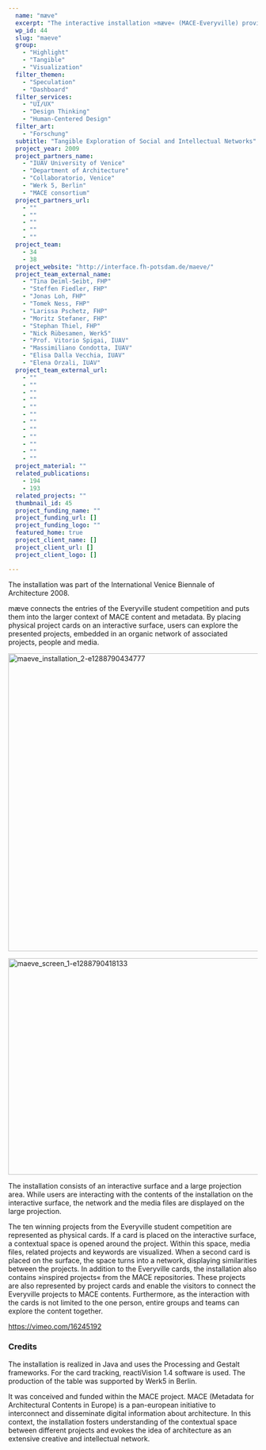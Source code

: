 ```yaml
---
  name: "mæve"
  excerpt: "The interactive installation »mæve« (MACE-Everyville) provides visual and tangible access to the social and intellectual networks behind architectural projects."
  wp_id: 44
  slug: "maeve"
  group: 
    - "Highlight"
    - "Tangible"
    - "Visualization"
  filter_themen: 
    - "Speculation"
    - "Dashboard"
  filter_services: 
    - "UI/UX"
    - "Design Thinking"
    - "Human-Centered Design"
  filter_art: 
    - "Forschung"
  subtitle: "Tangible Exploration of Social and Intellectual Networks"
  project_year: 2009
  project_partners_name: 
    - "IUAV University of Venice"
    - "Department of Architecture"
    - "Collaboratorio, Venice"
    - "Werk 5, Berlin"
    - "MACE consortium"
  project_partners_url: 
    - ""
    - ""
    - ""
    - ""
    - ""
  project_team: 
    - 34
    - 38
  project_website: "http://interface.fh-potsdam.de/maeve/"
  project_team_external_name: 
    - "Tina Deiml-Seibt, FHP"
    - "Steffen Fiedler, FHP"
    - "Jonas Loh, FHP"
    - "Tomek Ness, FHP"
    - "Larissa Pschetz, FHP"
    - "Moritz Stefaner, FHP"
    - "Stephan Thiel, FHP"
    - "Nick Rübesamen, Werk5"
    - "Prof. Vitorio Spigai, IUAV"
    - "Massimiliano Condotta, IUAV"
    - "Elisa Dalla Vecchia, IUAV"
    - "Elena Orzali, IUAV"
  project_team_external_url: 
    - ""
    - ""
    - ""
    - ""
    - ""
    - ""
    - ""
    - ""
    - ""
    - ""
    - ""
    - ""
  project_material: ""
  related_publications: 
    - 194
    - 193
  related_projects: ""
  thumbnail_id: 45
  project_funding_name: ""
  project_funding_url: []
  project_funding_logo: ""
  featured_home: true
  project_client_name: []
  project_client_url: []
  project_client_logo: []

---
```


The installation was part of the International Venice Biennale of Architecture 2008.

mæve connects the entries of the Everyville student competition and puts them into the larger context of MACE content and metadata. By placing physical project cards on an interactive surface, users can explore the presented projects, embedded in an organic network of associated projects, people and media.

<a href="http://dev.jorditost.com/idl/wp-content/uploads/2015/06/maeve_installation_2-e1288790434777.jpg"><img class="alignnone size-full wp-image-47" src="http://dev.jorditost.com/idl/wp-content/uploads/2015/06/maeve_installation_2-e1288790434777.jpg" alt="maeve_installation_2-e1288790434777" width="800" height="600" /></a>

<a href="http://dev.jorditost.com/idl/wp-content/uploads/2015/06/maeve_screen_1-e1288790418133.png"><img class="alignnone size-full wp-image-48" src="http://dev.jorditost.com/idl/wp-content/uploads/2015/06/maeve_screen_1-e1288790418133.png" alt="maeve_screen_1-e1288790418133" width="800" height="436" /></a>

The installation consists of an interactive surface and a large projection area. While users are interacting with the contents of the installation on the interactive surface, the network and the media files are displayed on the large projection.

The ten winning projects from the Everyville student competition are represented as physical cards. If a card is placed on the interactive surface, a contextual space is opened around the project. Within this space, media files, related projects and keywords are visualized. When a second card is placed on the surface, the space turns into a network, displaying similarities between the projects. In addition to the Everyville cards, the installation also contains »inspired projects« from the MACE repositories. These projects are also represented by project cards and enable the visitors to connect the Everyville projects to MACE contents. Furthermore, as the interaction with the cards is not limited to the one person, entire groups and teams can explore the content together.

https://vimeo.com/16245192
<h3>Credits</h3>
The installation is realized in Java and uses the Processing and Gestalt frameworks. For the card tracking, reactiVision 1.4 software is used. The production of the table was supported by Werk5 in Berlin.

It was conceived and funded within the MACE project. MACE (Metadata for Architectural Contents in Europe) is a pan-european initiative to interconnect and disseminate digital information about architecture. In this context, the installation fosters understanding of the contextual space between different projects and evokes the idea of architecture as an extensive creative and intellectual network.